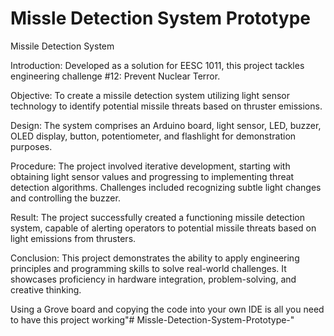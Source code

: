 
# Missle Detection System Prototype



Missile Detection System

Introduction: Developed as a solution for EESC 1011, this project tackles engineering challenge #12: Prevent Nuclear Terror.

Objective: To create a missile detection system utilizing light sensor technology to identify potential missile threats based on thruster emissions.

Design: The system comprises an Arduino board, light sensor, LED, buzzer, OLED display, button, potentiometer, and flashlight for demonstration purposes.

Procedure: The project involved iterative development, starting with obtaining light sensor values and progressing to implementing threat detection algorithms. Challenges included recognizing subtle light changes and controlling the buzzer.

Result: The project successfully created a functioning missile detection system, capable of alerting operators to potential missile threats based on light emissions from thrusters.

Conclusion: This project demonstrates the ability to apply engineering principles and programming skills to solve real-world challenges. It showcases proficiency in hardware integration, problem-solving, and creative thinking.


Using a Grove board and copying the code into your own IDE is all you need to have this project working"# Missle-Detection-System-Prototype-" 
